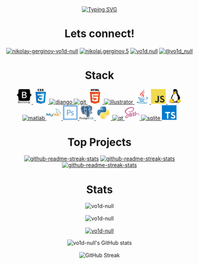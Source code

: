 
<div align="center">
  <a href="https://git.io/typing-svg"><img src="https://readme-typing-svg.demolab.com?font=Metal+Mania&size=46&pause=1000&color=7D1AF7&center=true&vCenter=true&width=435&lines=I+am+vo1d.null;Also+known+as+;Nikolay+Gerginov;Mortality+is+weakness;Oblivion+awaits" alt="Typing SVG" /></a>
</div>

<h1 align="center">Lets connect!</h1>
<p align="center">
<a href="https://linkedin.com/in/nikolay-gerginov-vo1d-null" target="blank"><img align="center" src="https://raw.githubusercontent.com/rahuldkjain/github-profile-readme-generator/master/src/images/icons/Social/linked-in-alt.svg" alt="nikolay-gerginov-vo1d-null" height="30" width="40" /></a>
<a href="https://fb.com/nikolai.gerginov.5" target="blank"><img align="center" src="https://raw.githubusercontent.com/rahuldkjain/github-profile-readme-generator/master/src/images/icons/Social/facebook.svg" alt="nikolai.gerginov.5" height="30" width="40" /></a>
<a href="https://instagram.com/vo1d.null" target="blank"><img align="center" src="https://raw.githubusercontent.com/rahuldkjain/github-profile-readme-generator/master/src/images/icons/Social/instagram.svg" alt="vo1d.null" height="30" width="40" /></a>
<a href="https://www.youtube.com/c/@vo1d_null" target="blank"><img align="center" src="https://raw.githubusercontent.com/rahuldkjain/github-profile-readme-generator/master/src/images/icons/Social/youtube.svg" alt="@vo1d_null" height="30" width="40" /></a>
</p>

<h1 align="center"> Stack</h1>
<p align="center"> <a href="https://getbootstrap.com" target="_blank" rel="noreferrer"> <img src="https://raw.githubusercontent.com/devicons/devicon/master/icons/bootstrap/bootstrap-plain-wordmark.svg" alt="bootstrap" width="40" height="40"/> </a> <a href="https://www.w3schools.com/css/" target="_blank" rel="noreferrer"> <img src="https://raw.githubusercontent.com/devicons/devicon/master/icons/css3/css3-original-wordmark.svg" alt="css3" width="40" height="40"/> </a> <a href="https://www.djangoproject.com/" target="_blank" rel="noreferrer"> <img src="https://cdn.worldvectorlogo.com/logos/django.svg" alt="django" width="40" height="40"/> </a> <a href="https://git-scm.com/" target="_blank" rel="noreferrer"> <img src="https://www.vectorlogo.zone/logos/git-scm/git-scm-icon.svg" alt="git" width="40" height="40"/> </a> <a href="https://www.w3.org/html/" target="_blank" rel="noreferrer"> <img src="https://raw.githubusercontent.com/devicons/devicon/master/icons/html5/html5-original-wordmark.svg" alt="html5" width="40" height="40"/> </a> <a href="https://www.adobe.com/in/products/illustrator.html" target="_blank" rel="noreferrer"> <img src="https://www.vectorlogo.zone/logos/adobe_illustrator/adobe_illustrator-icon.svg" alt="illustrator" width="40" height="40"/> </a> <a href="https://www.java.com" target="_blank" rel="noreferrer"> <img src="https://raw.githubusercontent.com/devicons/devicon/master/icons/java/java-original.svg" alt="java" width="40" height="40"/> </a> <a href="https://developer.mozilla.org/en-US/docs/Web/JavaScript" target="_blank" rel="noreferrer"> <img src="https://raw.githubusercontent.com/devicons/devicon/master/icons/javascript/javascript-original.svg" alt="javascript" width="40" height="40"/> </a> <a href="https://www.linux.org/" target="_blank" rel="noreferrer"> <img src="https://raw.githubusercontent.com/devicons/devicon/master/icons/linux/linux-original.svg" alt="linux" width="40" height="40"/> </a> <a href="https://www.mathworks.com/" target="_blank" rel="noreferrer"> <img src="https://upload.wikimedia.org/wikipedia/commons/2/21/Matlab_Logo.png" alt="matlab" width="40" height="40"/> </a> <a href="https://www.mysql.com/" target="_blank" rel="noreferrer"> <img src="https://raw.githubusercontent.com/devicons/devicon/master/icons/mysql/mysql-original-wordmark.svg" alt="mysql" width="40" height="40"/> </a> <a href="https://www.photoshop.com/en" target="_blank" rel="noreferrer"> <img src="https://raw.githubusercontent.com/devicons/devicon/master/icons/photoshop/photoshop-line.svg" alt="photoshop" width="40" height="40"/> </a> <a href="https://www.postgresql.org" target="_blank" rel="noreferrer"> <img src="https://raw.githubusercontent.com/devicons/devicon/master/icons/postgresql/postgresql-original-wordmark.svg" alt="postgresql" width="40" height="40"/> </a> <a href="https://www.python.org" target="_blank" rel="noreferrer"> <img src="https://raw.githubusercontent.com/devicons/devicon/master/icons/python/python-original.svg" alt="python" width="40" height="40"/> </a> <a href="https://www.qt.io/" target="_blank" rel="noreferrer"> <img src="https://upload.wikimedia.org/wikipedia/commons/0/0b/Qt_logo_2016.svg" alt="qt" width="40" height="40"/> </a> <a href="https://sass-lang.com" target="_blank" rel="noreferrer"> <img src="https://raw.githubusercontent.com/devicons/devicon/master/icons/sass/sass-original.svg" alt="sass" width="40" height="40"/> </a> <a href="https://www.sqlite.org/" target="_blank" rel="noreferrer"> <img src="https://www.vectorlogo.zone/logos/sqlite/sqlite-icon.svg" alt="sqlite" width="40" height="40"/> </a> <a href="https://www.typescriptlang.org/" target="_blank" rel="noreferrer"> <img src="https://raw.githubusercontent.com/devicons/devicon/master/icons/typescript/typescript-original.svg" alt="typescript" width="40" height="40"/> </a> </p>

<h1 align="center"> Top Projects </h1>

<p align="center">
     <a href="https://github.com/vo1d-null/vo1d"><img width="278" src="https://denvercoder1-github-readme-stats.vercel.app/api/pin/?username=vo1d-null&repo=vo1d&theme=react&bg_color=1F222E&title_color=F8D866&hide_border=true&icon_color=F8D866&show_icons=false" alt="github-readme-streak-stats"></a>
    <a href="https://github.com/vo1d-null/CryptoTracker"><img width="278" src="https://denvercoder1-github-readme-stats.vercel.app/api/pin/?username=vo1d-null&repo=CryptoTracker&theme=react&bg_color=1F222E&title_color=F8D866&hide_border=true&icon_color=F8D866&show_icons=false" alt="github-readme-streak-stats"></a>
   <a href="https://github.com/vo1d-null/SnakeGame"><img width="278" src="https://denvercoder1-github-readme-stats.vercel.app/api/pin/?username=vo1d-null&repo=SnakeGame&theme=react&bg_color=1F222E&title_color=F8D866&hide_border=true&icon_color=F8D866&show_icons=false" alt="github-readme-streak-stats"></a>
  </p>

<h1 align="center"> Stats </h1>

  <p align="center"> <img src="https://komarev.com/ghpvc/?username=vo1d-null&label=Sacrifices%20to%20the%20vo1d&color=7a0eb4&style=flat-square" alt="vo1d-null" /> </p>
  <p align="center"> <img align="center" src="https://github-readme-stats.vercel.app/api/top-langs?username=vo1d-null&show_icons=true&theme=dracula&background=490F92FF&locale=en&layout=compact" alt="vo1d-null" /> </p>
  <p align="center"> <a href="https://github.com/ryo-ma/github-profile-trophy"><img align="center" src="https://github-profile-trophy.vercel.app/?username=vo1d-null&theme=dracula&background=490F92FF&row=1" alt="vo1d-null" /></a></p>


<div>
  <p align="center"> <img align="center" src="https://github-readme-stats.vercel.app/api?username=vo1d-null&show_icons=true&theme=dracula&background=490F92FF" alt="vo1d-null's GitHub stats" /> </p>
  <p align="center"> <img align="center" src="http://github-readme-streak-stats.herokuapp.com?user=vo1d-null&theme=dracula&background=#490F92FF" alt="GitHub Streak" /> </p>
</div>
